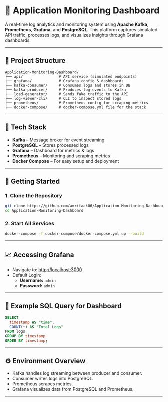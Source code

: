 # 🚀 Application Monitoring Dashboard

A real-time log analytics and monitoring system using **Apache Kafka**, **Prometheus**, **Grafana**, and **PostgreSQL**. This platform captures simulated API traffic, processes logs, and visualizes insights through Grafana dashboards.

---

## 📁 Project Structure

```
Application-Monitoring-Dashboard/
├── api/                # API service (simulated endpoints)
├── grafana/            # Grafana config & dashboards
├── kafka-consumer/     # Consumes logs and stores in DB
├── kafka-producer/     # Produces log events to Kafka
├── load-generator/     # Sends fake traffic to the API
├── log-viewer-cli/     # CLI to inspect stored logs
├── prometheus/         # Prometheus config for scraping metrics
├── docker-compose/     # docker-compose.yml file for the stack
```

---

## 🔌 Tech Stack

- **Kafka** – Message broker for event streaming  
- **PostgreSQL** – Stores processed logs  
- **Grafana** – Dashboard for metrics & logs  
- **Prometheus** – Monitoring and scraping metrics  
- **Docker Compose** – For easy setup and deployment

---

## 🧪 Getting Started

### 1. Clone the Repository

```bash
git clone https://github.com/amritaak06/Application-Monitoring-Dashboard.git
cd Application-Monitoring-Dashboard
```

### 2. Start All Services

```bash
docker-compose -f docker-compose/docker-compose.yml up --build
```

---

## 📈 Accessing Grafana

- Navigate to: [http://localhost:3000](http://localhost:3000)  
- Default Login:  
  - **Username:** `admin`  
  - **Password:** `admin`

---

## 🔎 Example SQL Query for Dashboard

```sql
SELECT
  timestamp AS "time",
  COUNT(*) AS "Total Logs"
FROM logs
GROUP BY timestamp
ORDER BY timestamp;
```

---

## ⚙️ Environment Overview

- Kafka handles log streaming between producer and consumer.
- Consumer writes logs into PostgreSQL.
- Prometheus scrapes metrics.
- Grafana visualizes data from PostgreSQL and Prometheus.

---

